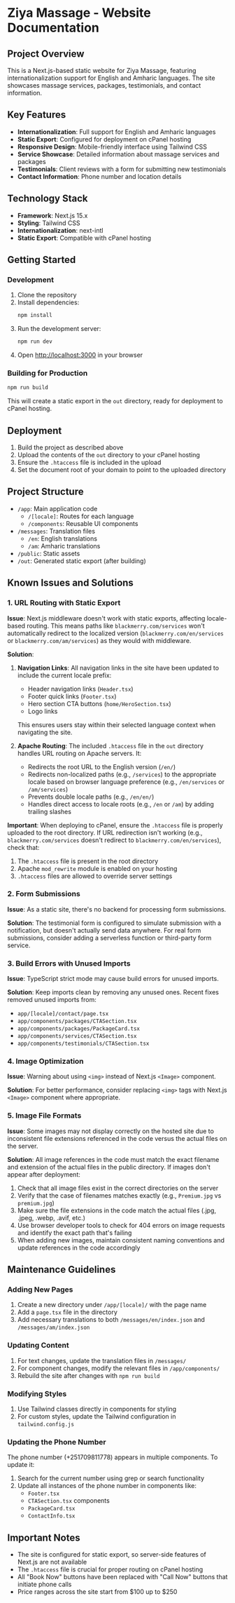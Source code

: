 # Ziya Massage - Website Documentation

## Project Overview

This is a Next.js-based static website for Ziya Massage, featuring internationalization support for English and Amharic languages. The site showcases massage services, packages, testimonials, and contact information.

## Key Features

- **Internationalization**: Full support for English and Amharic languages
- **Static Export**: Configured for deployment on cPanel hosting
- **Responsive Design**: Mobile-friendly interface using Tailwind CSS
- **Service Showcase**: Detailed information about massage services and packages
- **Testimonials**: Client reviews with a form for submitting new testimonials
- **Contact Information**: Phone number and location details

## Technology Stack

- **Framework**: Next.js 15.x
- **Styling**: Tailwind CSS
- **Internationalization**: next-intl
- **Static Export**: Compatible with cPanel hosting

## Getting Started

### Development

1. Clone the repository
2. Install dependencies:
   ```bash
   npm install
   ```
3. Run the development server:
   ```bash
   npm run dev
   ```
4. Open [http://localhost:3000](http://localhost:3000) in your browser

### Building for Production

```bash
npm run build
```

This will create a static export in the `out` directory, ready for deployment to cPanel hosting.

## Deployment

1. Build the project as described above
2. Upload the contents of the `out` directory to your cPanel hosting
3. Ensure the `.htaccess` file is included in the upload
4. Set the document root of your domain to point to the uploaded directory

## Project Structure

- `/app`: Main application code
  - `/[locale]`: Routes for each language
  - `/components`: Reusable UI components
- `/messages`: Translation files
  - `/en`: English translations
  - `/am`: Amharic translations
- `/public`: Static assets
- `/out`: Generated static export (after building)

## Known Issues and Solutions

### 1. URL Routing with Static Export

**Issue**: Next.js middleware doesn't work with static exports, affecting locale-based routing. This means paths like `blackmerry.com/services` won't automatically redirect to the localized version (`blackmerry.com/en/services` or `blackmerry.com/am/services`) as they would with middleware.

**Solution**: 

1. **Navigation Links**: All navigation links in the site have been updated to include the current locale prefix:
   - Header navigation links (`Header.tsx`)
   - Footer quick links (`Footer.tsx`)
   - Hero section CTA buttons (`home/HeroSection.tsx`)
   - Logo links

   This ensures users stay within their selected language context when navigating the site.

2. **Apache Routing**: The included `.htaccess` file in the `out` directory handles URL routing on Apache servers. It:
   - Redirects the root URL to the English version (`/en/`)
   - Redirects non-localized paths (e.g., `/services`) to the appropriate locale based on browser language preference (e.g., `/en/services` or `/am/services`)
   - Prevents double locale paths (e.g., `/en/en/`)
   - Handles direct access to locale roots (e.g., `/en` or `/am`) by adding trailing slashes

**Important**: When deploying to cPanel, ensure the `.htaccess` file is properly uploaded to the root directory. If URL redirection isn't working (e.g., `blackmerry.com/services` doesn't redirect to `blackmerry.com/en/services`), check that:
1. The `.htaccess` file is present in the root directory
2. Apache `mod_rewrite` module is enabled on your hosting
3. `.htaccess` files are allowed to override server settings

### 2. Form Submissions

**Issue**: As a static site, there's no backend for processing form submissions.

**Solution**: The testimonial form is configured to simulate submission with a notification, but doesn't actually send data anywhere. For real form submissions, consider adding a serverless function or third-party form service.

### 3. Build Errors with Unused Imports

**Issue**: TypeScript strict mode may cause build errors for unused imports.

**Solution**: Keep imports clean by removing any unused ones. Recent fixes removed unused imports from:
- `app/[locale]/contact/page.tsx`
- `app/components/packages/CTASection.tsx`
- `app/components/packages/PackageCard.tsx`
- `app/components/services/CTASection.tsx`
- `app/components/testimonials/CTASection.tsx`

### 4. Image Optimization

**Issue**: Warning about using `<img>` instead of Next.js `<Image>` component.

**Solution**: For better performance, consider replacing `<img>` tags with Next.js `<Image>` component where appropriate.

### 5. Image File Formats

**Issue**: Some images may not display correctly on the hosted site due to inconsistent file extensions referenced in the code versus the actual files on the server.

**Solution**: All image references in the code must match the exact filename and extension of the actual files in the public directory. If images don't appear after deployment:

1. Check that all image files exist in the correct directories on the server
2. Verify that the case of filenames matches exactly (e.g., `Premium.jpg` vs `premium.jpg`)
3. Make sure the file extensions in the code match the actual files (.jpg, .jpeg, .webp, .avif, etc.)
4. Use browser developer tools to check for 404 errors on image requests and identify the exact path that's failing
5. When adding new images, maintain consistent naming conventions and update references in the code accordingly

## Maintenance Guidelines

### Adding New Pages

1. Create a new directory under `/app/[locale]/` with the page name
2. Add a `page.tsx` file in the directory
3. Add necessary translations to both `/messages/en/index.json` and `/messages/am/index.json`

### Updating Content

1. For text changes, update the translation files in `/messages/`
2. For component changes, modify the relevant files in `/app/components/`
3. Rebuild the site after changes with `npm run build`

### Modifying Styles

1. Use Tailwind classes directly in components for styling
2. For custom styles, update the Tailwind configuration in `tailwind.config.js`

### Updating the Phone Number

The phone number (+251709811778) appears in multiple components. To update it:

1. Search for the current number using grep or search functionality
2. Update all instances of the phone number in components like:
   - `Footer.tsx`
   - `CTASection.tsx` components
   - `PackageCard.tsx`
   - `ContactInfo.tsx`

## Important Notes

- The site is configured for static export, so server-side features of Next.js are not available
- The `.htaccess` file is crucial for proper routing on cPanel hosting
- All "Book Now" buttons have been replaced with "Call Now" buttons that initiate phone calls
- Price ranges across the site start from $100 up to $250

